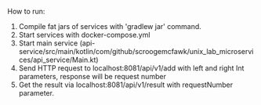 How to run:
1. Compile fat jars of services with 'gradlew jar' command.
2. Start services with docker-compose.yml 
3. Start main service (api-service/src/main/kotlin/com/github/scroogemcfawk/unix_lab_microservices/api_service/Main.kt)
4. Send HTTP request to localhost:8081/api/v1/add with left and right Int parameters, response will be request number
5. Get the result via localhost:8081/api/v1/result with requestNumber parameter.

